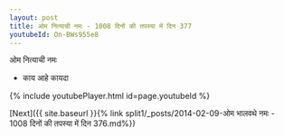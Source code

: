 ```yaml
---
layout: post
title: ओम नित्याची नमः - 1008 दिनों की तपस्या में दिन 377
youtubeId: On-BWs955e8
---
```

 
 
 ओम नित्याची नमः  
 
 -  काय आहे कायदा 
 
  
 
  
 
 
 
 
 
 


{% include youtubePlayer.html id=page.youtubeId %}
 
[Next]({{ site.baseurl }}{% link  split1/_posts/2014-02-09-ओम भालवथे नमः - 1008 दिनों की तपस्या में दिन 376.md%})
 
